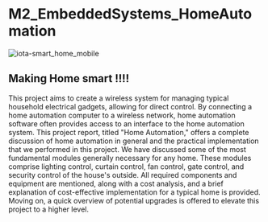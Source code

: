 # M2_EmbeddedSystems_HomeAutomation
![iota-smart_home_mobile](https://user-images.githubusercontent.com/46382398/154844844-467a06c4-45e9-45c0-ac08-89c701993bc7.jpg)


## Making Home smart !!!!

This project aims to create a wireless system for managing typical household electrical gadgets, allowing for direct control. By connecting a home automation computer to a wireless network, home automation software often provides access to an interface to the home automation system. This project report, titled "Home Automation," offers a complete discussion of home automation in general and the practical implementation that we performed in this project. We have discussed some of the most fundamental modules generally necessary for any home. These modules comprise lighting control, curtain control, fan control, gate control, and security control of the house's outside. All required components and equipment are mentioned, along with a cost analysis, and a brief explanation of cost-effective implementation for a typical home is provided. Moving on, a quick overview of potential upgrades is offered to elevate this project to a higher level.
